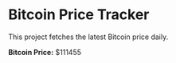 # Bitcoin Price Tracker

This project fetches the latest Bitcoin price daily.

**Bitcoin Price:** $111455
